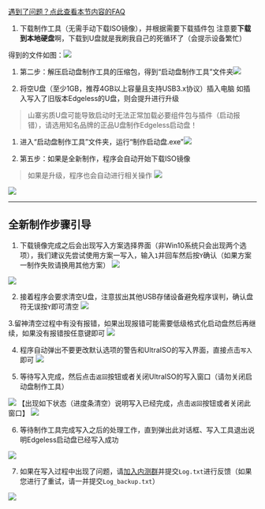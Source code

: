 [遇到了问题？点此查看本节内容的FAQ](启动盘制作工具制作失败.md)


1. 下载制作工具（无需手动下载ISO镜像），并根据需要下载插件包
注意要**下载到本地硬盘**啊，下载到U盘就是我刷我自己的死循环了（会提示设备繁忙）


得到的文件如图：![](https://gitee.com/cnotech/edgeless-wiki-vuepress/raw/master/docs/images/picture1.png)


1. 第二步：解压启动盘制作工具的压缩包，得到“启动盘制作工具”文件夹![](https://gitee.com/cnotech/edgeless-wiki-vuepress/raw/master/docs/images/picture2.png)


1. 将空U盘（至少1GB，推荐4GB以上容量且支持USB3.x协议）插入电脑
如插入写入了旧版本Edgeless的U盘，则会提升进行升级

>山寨劣质U盘可能导致启动时无法正常加载必要组件包与插件（启动报错），请选用知名品牌的正品U盘制作Edgeless启动盘！


1. 进入“启动盘制作工具”文件夹，运行“制作启动盘.exe”![](https://gitee.com/cnotech/edgeless-wiki-vuepress/raw/master/docs/images/4.png)


1. 第五步：如果是全新制作，程序会自动开始下载ISO镜像
> 如果是升级，程序也会自动进行相关操作
![](https://gitee.com/cnotech/edgeless-wiki-vuepress/raw/master/docs/images/screenshot_1584627944381.png)

![](https://gitee.com/cnotech/edgeless-wiki-vuepress/raw/master/docs/images/screenshot_1584627897300.png)



*****

## 全新制作步骤引导
1. 下载镜像完成之后会出现写入方案选择界面（非Win10系统只会出现两个选项），我们建议先尝试使用方案一写入，输入`1`并回车然后按`Y`确认（如果方案一制作失败请换用其他方案）
![](https://gitee.com/cnotech/edgeless-wiki-vuepress/raw/master/docs/images/screenshot_1584628113377.png)

![](https://gitee.com/cnotech/edgeless-wiki-vuepress/raw/master/docs/images/screenshot_1584628357285.png)

2. 接着程序会要求清空U盘，注意拔出其他USB存储设备避免程序误判，确认盘符无误按`Y`即可清空
![](https://gitee.com/cnotech/edgeless-wiki-vuepress/raw/master/docs/images/screenshot_1584628598611.png)

3.留神清空过程中有没有报错，如果出现报错可能需要低级格式化启动盘然后再继续，如果没有报错按任意键即可
![](https://gitee.com/cnotech/edgeless-wiki-vuepress/raw/master/docs/images/screenshot_1584628750424.png)

4. 程序自动弹出不要更改默认选项的警告和UltraISO的写入界面，直接点击`写入`即可
![](https://gitee.com/cnotech/edgeless-wiki-vuepress/raw/master/docs/images/screenshot_1584629113152.png)

5. 等待写入完成，然后点击`返回`按钮或者关闭UltraISO的写入窗口（请勿关闭启动盘制作工具）

![](https://gitee.com/cnotech/edgeless-wiki-vuepress/raw/master/docs/images/screenshot_1584629202568.png)
【出现如下状态（进度条清空）说明写入已经完成，点击`返回`按钮或者关闭此窗口】
![](https://gitee.com/cnotech/edgeless-wiki-vuepress/raw/master/docs/images/screenshot_1584629274637.png)

6. 等待制作工具完成写入之后的处理工作，直到弹出此对话框、写入工具退出说明Edgeless启动盘已经写入成功

![](https://gitee.com/cnotech/edgeless-wiki-vuepress/raw/master/docs/images/screenshot_1584629428509.png)

7. 如果在写入过程中出现了问题，请[加入内测群](https://home.edgeless.top/jump/qqg.html)并提交`Log.txt`进行反馈（如果您进行了重试，请一并提交`Log_backup.txt`）

![](https://gitee.com/cnotech/edgeless-wiki-vuepress/raw/master/docs/images/screenshot_1584629646552.png)